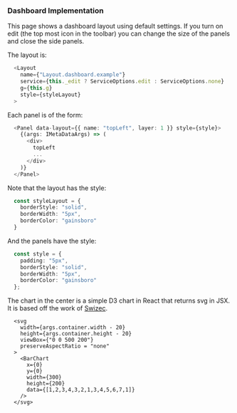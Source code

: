 ### Dashboard Implementation

This page shows a dashboard layout using default settings. If you turn on edit (the top most icon in the toolbar) you can change the size of the panels and close the side panels.

The layout is:

```ts
  <Layout
    name={"Layout.dashboard.example"}
    service={this._edit ? ServiceOptions.edit : ServiceOptions.none}
    g={this.g}
    style={styleLayout}
  >
```

Each panel is of the form:

```ts
  <Panel data-layout={{ name: "topLeft", layer: 1 }} style={style}>
    {(args: IMetaDataArgs) => (
      <div>
        topLeft
        ...
      </div>
    )}
  </Panel>
```

Note that the layout has the style:

```ts
  const styleLayout = {
    borderStyle: "solid",
    borderWidth: "5px",
    borderColor: "gainsboro"
  }
```

And the panels have the style:

```ts
  const style = {
    padding: "5px",
    borderStyle: "solid",
    borderWidth: "5px",
    borderColor: "gainsboro"
  };
```

The chart in the center is a simple D3 chart in React that returns svg in JSX. It is based off the work of [Swizec](https://swizec.com/blog/declarative-d3-charts-react-16-3/swizec/8353).

```tsx
  <svg
    width={args.container.width - 20}
    height={args.container.height - 20}
    viewBox={"0 0 500 200"}
    preserveAspectRatio = "none"
  >
    <BarChart
      x={0}
      y={0}
      width={300}
      height={200}
      data={[1,2,3,4,3,2,1,3,4,5,6,7,1]}
    />
  </svg>
```